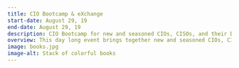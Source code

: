 ```yaml
---
title: CIO Bootcamp & eXchange
start-date: August 29, 19
end-date: August 29, 19
description: CIO Bootcamp for new and seasoned CIOs, CISOs, and their Deputies.
overview: This day long event brings together new and seasoned CIOs, CISOs, and their Deputies to help agency IT leadership learn more about the CIO Council and how to get involved.
image: books.jpg
image-alt: Stack of colorful books
---
```

